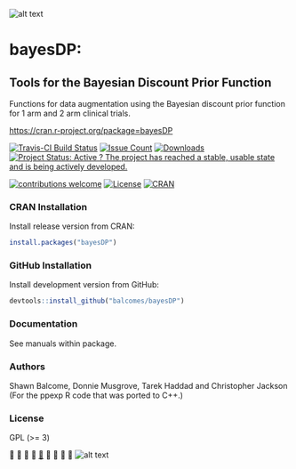 ![alt text](https://raw.githubusercontent.com/balcomes/bayesDP/master/bayesDP-logo.png "bayesDP Logo")

# bayesDP:
## Tools for the Bayesian Discount Prior Function

Functions for data augmentation using the Bayesian discount prior function for 1 arm and 2 arm clinical trials.

https://cran.r-project.org/package=bayesDP

[![Travis-CI Build Status](https://travis-ci.org/balcomes/bayesDP.svg?branch=master)](https://travis-ci.org/balcomes/bayesDP)
[![Issue Count](https://codeclimate.com/github/balcomes/bayesDP/badges/issue_count.svg)](https://codeclimate.com/github/balcomes/bayesDP)
[![Downloads](http://cranlogs.r-pkg.org/badges/bayesDP?color=brightgreen)](http://www.r-pkg.org/pkg/bayesDP)
[![Project Status: Active ? The project has reached a stable, usable state and is being actively developed.](http://www.repostatus.org/badges/latest/active.svg)](http://www.repostatus.org/#active)

[![contributions welcome](https://img.shields.io/badge/contributions-welcome-brightgreen.svg?style=flat)](https://github.com/balcomes/bayesDP/issues)
[![License](https://img.shields.io/badge/license-GPL%20%28%3E=%203%29-brightgreen.svg?style=flat)](http://www.gnu.org/licenses/gpl-3.0.html)
[![CRAN](http://www.r-pkg.org/badges/version/bayesDP)](https://cran.r-project.org/package=bayesDP)

### CRAN Installation

Install release version from CRAN:

```R
install.packages("bayesDP")
```

### GitHub Installation

Install development version from GitHub:

```R
devtools::install_github("balcomes/bayesDP")
```

### Documentation 

See manuals within package.

### Authors

Shawn Balcome, Donnie Musgrove, Tarek Haddad
and Christopher Jackson (For the ppexp R code that was ported to C++.)

### License

GPL (>= 3)

:apple: :tangerine: :lemon: :cherries:  [:watermelon:](http://ghv.artzub.com/#repo=bayesDP&user=balcomes)  :strawberry:  :peach: :pear:  :green_apple:
![alt text](https://raw.githubusercontent.com/balcomes/bayesDP/master/gif-balcomes-bayesdp.gif "http://codeology.braintreepayments.com/balcomes/bayesdp#")
